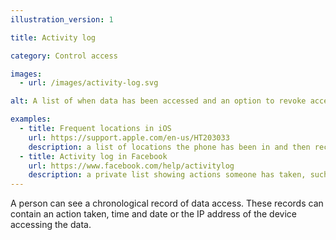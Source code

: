 ```yaml
---
illustration_version: 1

title: Activity log

category: Control access

images:
  - url: /images/activity-log.svg

alt: A list of when data has been accessed and an option to revoke access.

examples:
  - title: Frequent locations in iOS
    url: https://support.apple.com/en-us/HT203033
    description: a list of locations the phone has been in and then recorded, which helps Siri choose a person’s home and work location
  - title: Activity log in Facebook
    url: https://www.facebook.com/help/activitylog
    description: a private list showing actions someone has taken, such as their searches, likes and comments
---
```


A person can see a chronological record of data access. These records can contain an action taken, time and date or the IP address of the device accessing the data.
